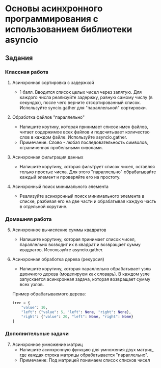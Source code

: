 # Основы асинхронного программирования с использованием библиотеки asyncio

## Задания
### Классная работа
1. Асинхронная сортировка с задержкой
    - 1 балл. Вводится список целых чисел через запятую. Для каждого числа реализуйте задержку, равную самому числу (в cекундах), после чего верните отсортированный список. Используйте  syncio.gather для "параллельной" сортировки.

2. Обработка файлов "параллельно"
    - Напишите коутину, которая принимает список имен файлов, читает содержимое всех файлов и подсчитывает количество слов в каждом файле. Используйте asyncio.gather. 
    - Примечание. Слово - любая последовательность символов, ограниченная пробельными сиволами.

3. Асинхронная фильтрация данных
    - Напишите корутину, которая фильтрует список чисел, оставляя только простые числа. Для этого "параллельно" обрабатывайте каждый элемент и проверяйте его на простоту.

4. Асинхронный поиск минимального элемента
    - Реализуйте асинхронный поиск минимального элемента в списке, разбивая его на две части и обрабатывая каждую часть в отдельной корутине.

### Домашняя работа

5. Асинхронное вычисление суммы квадратов
    - Напишите корутину, которая принимает список чисел, параллельно возводит их в квадрат и возвращает сумму квадратов. Используйте asyncio.gather.

6. Асинхронная обработка дерева (рекурсия)
    - Напишите корутину, которая параллельно обрабатывает узлы двоичного дерева (моделируем как словарь). В каждом узле запускается асинхронная задача, которая возвращает сумму всех узлов.

    Пример обрабатываемого дерева:
    ```python
    tree = {
        "value": 10,
        "left": {"value": 5, "left": None, "right": None},
        "right": {"value": 20, "left": None, "right": None}
    }
    ```

### Дополнительные задачи

7. Асинхронное умножение матриц
    - Напишите асинхронную функцию для умножения двух матриц, где каждая строка матрицы обрабатывается "параллельно".
    - Примечание: Под матрицей понимаем список списков чисел